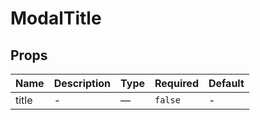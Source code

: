 # ModalTitle

## Props

<!-- @vuese:ModalTitle:props:start -->
|Name|Description|Type|Required|Default|
|---|---|---|---|---|
|title|-|—|`false`|-|

<!-- @vuese:ModalTitle:props:end -->


